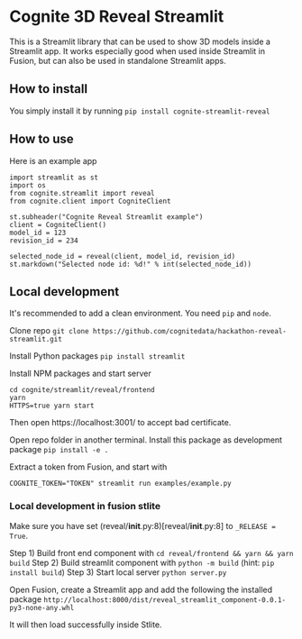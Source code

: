# Cognite 3D Reveal Streamlit

This is a Streamlit library that can be used to show 3D models inside a Streamlit app. It works especially good when used inside Streamlit in Fusion, but can also be used in standalone Streamlit apps.

## How to install

You simply install it by running
`pip install cognite-streamlit-reveal`

## How to use

Here is an example app

```
import streamlit as st
import os
from cognite.streamlit import reveal
from cognite.client import CogniteClient

st.subheader("Cognite Reveal Streamlit example")
client = CogniteClient()
model_id = 123
revision_id = 234

selected_node_id = reveal(client, model_id, revision_id)
st.markdown("Selected node id: %d!" % int(selected_node_id))

```

## Local development

It's recommended to add a clean environment. You need `pip` and `node`.

Clone repo
`git clone https://github.com/cognitedata/hackathon-reveal-streamlit.git`

Install Python packages
`pip install streamlit`

Install NPM packages and start server

```
cd cognite/streamlit/reveal/frontend
yarn
HTTPS=true yarn start
```

Then open https://localhost:3001/ to accept bad certificate.

Open repo folder in another terminal. Install this package as development package
`pip install -e .`

Extract a token from Fusion, and start with

`COGNITE_TOKEN="TOKEN" streamlit run examples/example.py`

### Local development in fusion stlite

Make sure you have set (reveal/**init**.py:8)[reveal/__init__.py:8] to `_RELEASE = True`.

Step 1) Build front end component with `cd reveal/frontend && yarn && yarn build`
Step 2) Build streamlit component with `python -m build` (hint: `pip install build`)
Step 3) Start local server `python server.py`

Open Fusion, create a Streamlit app and add the following the installed package
`http://localhost:8000/dist/reveal_streamlit_component-0.0.1-py3-none-any.whl`

It will then load successfully inside Stlite.
